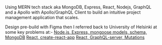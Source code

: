 Using MERN tech stack aka MongoDB, Express, React, Nodejs, GraphQL and a Apollo with Apollo/GraphQL Client to build an intuitive project management application that scales. 

Design pre-build with Figma then 
I referred back to University of Helsinki at some key problems at:-
[Node.js, Express, mongoose models, schema, MongoDB](https://fullstackopen.com/en/part3/saving_data_to_mongo_db)
[React, create-react-app](https://fullstackopen.com/en/part1/component_state_event_handlers)
[React, GraphQL-server, Mutations](https://fullstackopen.com/en/part8/react_and_graph_ql)
